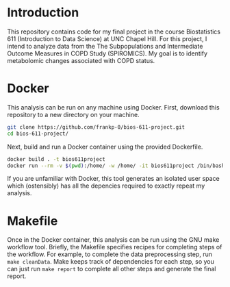 # Introduction
This repository contains code for my final project in the course Biostatistics 611 (Introduction to Data Science) at UNC Chapel Hill. For this project, I intend to analyze data from the The Subpopulations and Intermediate Outcome Measures in COPD Study (SPIROMICS). My goal is to identify metabolomic changes associated with COPD status.

# Docker
This analysis can be run on any machine using Docker. First, download this repository to a new directory on your machine.

``` sh
git clone https://github.com/frankp-0/bios-611-project.git
cd bios-611-project/
```

Next, build and run a Docker container using the provided Dockerfile.

``` sh
docker build . -t bios611project
docker run --rm -v $(pwd):/home/ -w /home/ -it bios611project /bin/bash
```

If you are unfamiliar with Docker, this tool generates an isolated user space which (ostensibly) has all the depencies required to exactly repeat my analysis.

# Makefile
Once in the Docker container, this analysis can be run using the GNU make workflow tool. Briefly, the Makefile specifies recipes for completing steps of the workflow. For example, to complete the data preprocessing step, run `make cleanData`. Make keeps track of dependencies for each step, so you can just run `make report` to complete all other steps and generate the final report.
